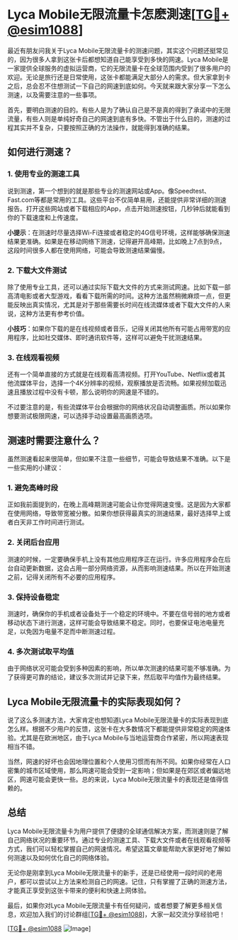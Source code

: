 # Lyca Mobile无限流量卡怎麽測速[[TG💪+ @esim1088](https://t.me/s/esim1088)]

最近有朋友问我关于Lyca Mobile无限流量卡的测速问题，其实这个问题还挺常见的，因为很多人拿到这张卡后都想知道自己能享受到多快的网速。Lyca Mobile是一家提供全球服务的虚拟运营商，它的无限流量卡在全球范围内受到了很多用户的欢迎。无论是旅行还是日常使用，这张卡都能满足大部分人的需求。但大家拿到卡之后，总会忍不住想测试一下自己的网速到底如何。今天就来跟大家分享一下怎么测速，以及需要注意的一些事项。

首先，要明白测速的目的。有些人是为了确认自己是不是真的得到了承诺中的无限流量，有些人则是单纯好奇自己的网速到底有多快。不管出于什么目的，测速的过程其实并不复杂，只要按照正确的方法操作，就能得到准确的结果。

## 如何进行测速？

### 1. 使用专业的测速工具

说到测速，第一个想到的就是那些专业的测速网站或App。像Speedtest、Fast.com等都是常用的工具。这些平台不仅简单易用，还能提供非常详细的测速报告。打开这些网站或者下载相应的App，点击开始测速按钮，几秒钟后就能看到你的下载速度和上传速度。

**小提示**：在测速时尽量选择Wi-Fi连接或者稳定的4G信号环境，这样能够确保测速结果更准确。如果是在移动网络下测速，记得避开高峰期，比如晚上7点到9点，这段时间很多人都在使用网络，可能会导致测速结果偏慢。

### 2. 下载大文件测试

除了使用专业工具，还可以通过实际下载大文件的方式来测试网速。比如下载一部高清电影或者大型游戏，看看下载所需的时间。这种方法虽然稍微麻烦一点，但更能反映出真实情况，尤其是对于那些需要长时间在线流媒体或者下载大文件的人来说，这种方法更有参考价值。

**小技巧**：如果你下载的是在线视频或者音乐，记得关闭其他所有可能占用带宽的应用程序，比如社交媒体、即时通讯软件等，这样可以避免干扰测速结果。

### 3. 在线观看视频

还有一个简单直接的方式就是在线观看高清视频。打开YouTube、Netflix或者其他流媒体平台，选择一个4K分辨率的视频，观察播放是否流畅。如果视频加载迅速且播放过程中没有卡顿，那么说明你的网速是不错的。

不过要注意的是，有些流媒体平台会根据你的网络状况自动调整画质。所以如果你想要测试极限网速，可以选择手动设置最高画质选项。

## 测速时需要注意什么？

虽然测速看起来很简单，但如果不注意一些细节，可能会导致结果不准确。以下是一些实用的小建议：

### 1. 避免高峰时段

正如我前面提到的，在晚上高峰期测速可能会让你觉得网速变慢。这是因为大家都在使用网络，导致带宽被分散。如果你想获得最真实的测速结果，最好选择早上或者白天非工作时间进行测试。

### 2. 关闭后台应用

测速的时候，一定要确保手机上没有其他应用程序正在运行。许多应用程序会在后台自动更新数据，这会占用一部分网络资源，从而影响测速结果。所以在开始测速之前，记得关闭所有不必要的应用程序。

### 3. 保持设备稳定

测速时，确保你的手机或者设备处于一个稳定的环境中。不要在信号弱的地方或者移动状态下进行测速，这样可能会导致结果不稳定。同时，也要保证电池电量充足，以免因为电量不足而中断测速过程。

### 4. 多次测试取平均值

由于网络状况可能会受到多种因素的影响，所以单次测速的结果可能不够准确。为了获得更可靠的结论，建议多次测试并记录下来，然后取平均值作为最终结果。

## Lyca Mobile无限流量卡的实际表现如何？

说了这么多测速方法，大家肯定也想知道Lyca Mobile无限流量卡的实际表现到底怎么样。根据不少用户的反馈，这张卡在大多数情况下都能提供非常稳定的网速体验。尤其是在欧洲地区，由于Lyca Mobile与当地运营商合作紧密，所以网速表现相当不错。

当然，网速的好坏也会因地理位置和个人使用习惯而有所不同。如果你经常在人口密集的城市区域使用，那么网速可能会受到一定影响；但如果是在郊区或者偏远地区，网速可能会更快一些。总的来说，Lyca Mobile无限流量卡的表现还是值得信赖的。

## 总结

Lyca Mobile无限流量卡为用户提供了便捷的全球通信解决方案，而测速则是了解自己网络状况的重要环节。通过专业的测速工具、下载大文件或者在线观看视频等方式，我们可以轻松掌握自己的网速情况。希望这篇文章能帮助大家更好地了解如何测速以及如何优化自己的网络体验。

无论你是刚拿到Lyca Mobile无限流量卡的新手，还是已经使用一段时间的老用户，都可以尝试以上方法来检测自己的网速。记住，只有掌握了正确的测速方法，才能真正享受到这张卡带来的便利和快速上网体验。

最后，如果你对Lyca Mobile无限流量卡有任何疑问，或者想要了解更多相关信息，欢迎加入我们的讨论群组[[TG💪+ @esim1088](https://t.me/s/esim1088)]，大家一起交流分享经验吧！

[[TG💪+ @esim1088](https://t.me/s/esim1088) ![Image](https://i.postimg.cc/4NQfJmqS/Snipaste-2025-05-13-00-14-12.png)]